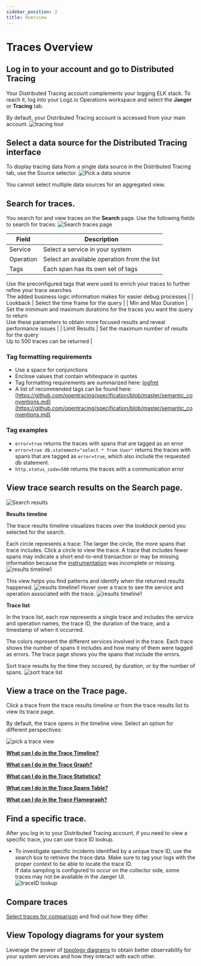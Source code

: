 ```yaml
---
sidebar_position: 2
title: Overview
---
```


# Traces Overview

## Log in to your account and go to Distributed Tracing

Your Distributed Tracing account complements your logging ELK stack. To reach it, log into your Logz.io Operations workspace and select the **Jaeger** or **Tracing** tab.

By default, your Distributed Tracing account is accessed from your main account. ![tracing tour](https://dytvr9ot2sszz.cloudfront.net/logz-docs/distributed-tracing/tracing_tour-update.png)

## Select a data source for the Distributed Tracing interface

To display tracing data from a single data source in the Distributed Tracing tab, use the Source selector. ![Pick a data source](https://dytvr9ot2sszz.cloudfront.net/logz-docs/distributed-tracing/tracing-data-source.gif)

You cannot select multiple data sources for an aggregated view.

## Search for traces.

You search for and view traces on the **Search** page. Use the following fields to search for traces: ![Search traces page](https://dytvr9ot2sszz.cloudfront.net/logz-docs/distributed-tracing/trace-search-fields1.png)

| Field     | Description                                 |
| --------- | ------------------------------------------- |
| Service   | Select a service in your system             |
| Operation | Select an available operation from the list |
| Tags      | Each span has its own set of tags           |

Use the preconfigured tags that were used to enrich your traces to further refine your trace searches  
The added business logic information makes for easier debug processes |
| Lookback | Select the time frame for the query |
| Min and Max Duration | Set the minimum and maximum durations for the traces you want the query to return  
Use these parameters to obtain more focused results and reveal performance issues |
| Limit Results | Set the maximum number of results for the query  
Up to 500 traces can be returned |

### Tag formatting requirements

- Use a space for conjunctions
- Enclose values that contain whitespace in quotes
- Tag formatting requirements are summarized here: [logfmt](https://brandur.org/logfmt)
- A list of recommended tags can be found here: [https://github.com/opentracing/specification/blob/master/semantic_conventions.md](https://github.com/opentracing/specification/blob/master/semantic_conventions.md)

### Tag examples

- `error=true` returns the traces with spans that are tagged as an error
- `error=true db.statement="select * from User"` returns the traces with spans that are tagged as `error=true`, which also include the requested db statement.
- `http.status_code=500` returns the traces with a communication error

## View trace search results on the Search page.

![Search results](https://dytvr9ot2sszz.cloudfront.net/logz-docs/distributed-tracing/tracing_search-results.png)

**Results timeline**

The trace results timeline visualizes traces over the _lookback_ period you selected for the search.

Each circle represents a trace: The larger the circle, the more spans that trace includes. Click a circle to view the trace. A trace that includes fewer spans may indicate a short end-to-end transaction or may be missing information because the [instrumentation](https://app.logz.io/#/distributed-tracing/tracing-instrumentation/) was incomplete or missing. ![results timeline1](https://dytvr9ot2sszz.cloudfront.net/logz-docs/distributed-tracing/results-timeline1.png)

This view helps you find patterns and identify when the returned results happened. ![results timeline1](https://dytvr9ot2sszz.cloudfront.net/logz-docs/distributed-tracing/results-timeline2.png) Hover over a trace to see the service and operation associated with the trace. ![results timeline1](https://dytvr9ot2sszz.cloudfront.net/logz-docs/distributed-tracing/results-timeline3.png)

**Trace list**

In the trace list, each row represents a single trace and includes the service and operation names, the trace ID, the duration of the trace, and a timestamp of when it occurred.

The colors represent the different services involved in the trace. Each trace shows the number of spans it includes and how many of them were tagged as errors. The trace page shows you the spans that include the errors.

Sort trace results by the time they occured, by duration, or by the number of spans. ![sort trace list](https://dytvr9ot2sszz.cloudfront.net/logz-docs/distributed-tracing/dist_trace-sort_traces.png)

## View a trace on the Trace page.

Click a trace from the trace results timeline or from the trace results list to view its trace page.

By default, the trace opens in the timeline view. Select an option for different perspectives:

![pick a trace view](https://dytvr9ot2sszz.cloudfront.net/logz-docs/distributed-tracing/trace_view_pick-context.png)

**[What can I do in the Trace Timeline?](https://docs.logz.io/user-guide/distributed-tracing/trace-timeline)**

**[What can I do in the Trace Graph?](https://docs.logz.io/user-guide/distributed-tracing/trace-graph)**

**[What can I do in the Trace Statistics?](https://docs.logz.io/user-guide/distributed-tracing/trace-statistics)**

**[What can I do in the Trace Spans Table?](https://docs.logz.io/user-guide/distributed-tracing/trace-spans-table)**

**[What can I do in the Trace Flamegraph?](https://docs.logz.io/user-guide/distributed-tracing/trace-flamegraph)**

## Find a specific trace.

After you log in to your Distributed Tracing account, if you need to view a specific trace, you can use trace ID lookup.

- To investigate specific incidents identified by a unique trace ID, use the search box to retrieve the trace data. Make sure to tag your logs with the proper context to be able to locate the trace ID.  
   If data sampling is configured to occur on the collector side, some traces may not be available in the Jaeger UI.  
   ![traceID lookup](https://dytvr9ot2sszz.cloudfront.net/logz-docs/distributed-tracing/traceid.png)

## Compare traces

[Select traces for comparison](https://docs.logz.io/user-guide/distributed-tracing/compare-traces) and find out how they differ.

## View Topology diagrams for your system

Leverage the power of [topology diagrams](https://docs.logz.io/user-guide/distributed-tracing/topology-system_architecture/) to obtain better observability for your system services and how they interact with each other.
